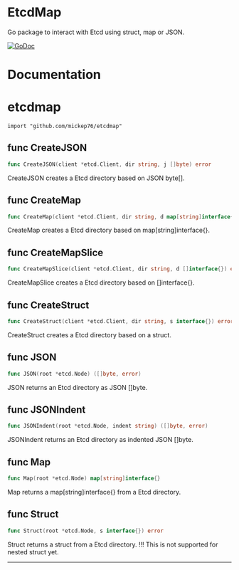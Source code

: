 # EtcdMap

Go package to interact with Etcd using struct, map or JSON.

[![GoDoc](https://godoc.org/github.com/mickep76/etcdmap?status.svg)](https://godoc.org/github.com/mickep76/etcdmap)

# Documentation


# etcdmap
    import "github.com/mickep76/etcdmap"






## func CreateJSON
``` go
func CreateJSON(client *etcd.Client, dir string, j []byte) error
```
CreateJSON creates a Etcd directory based on JSON byte[].


## func CreateMap
``` go
func CreateMap(client *etcd.Client, dir string, d map[string]interface{}) error
```
CreateMap creates a Etcd directory based on map[string]interface{}.


## func CreateMapSlice
``` go
func CreateMapSlice(client *etcd.Client, dir string, d []interface{}) error
```
CreateMapSlice creates a Etcd directory based on []interface{}.


## func CreateStruct
``` go
func CreateStruct(client *etcd.Client, dir string, s interface{}) error
```
CreateStruct creates a Etcd directory based on a struct.


## func JSON
``` go
func JSON(root *etcd.Node) ([]byte, error)
```
JSON returns an Etcd directory as JSON []byte.


## func JSONIndent
``` go
func JSONIndent(root *etcd.Node, indent string) ([]byte, error)
```
JSONIndent returns an Etcd directory as indented JSON []byte.


## func Map
``` go
func Map(root *etcd.Node) map[string]interface{}
```
Map returns a map[string]interface{} from a Etcd directory.


## func Struct
``` go
func Struct(root *etcd.Node, s interface{}) error
```
Struct returns a struct from a Etcd directory.
!!! This is not supported for nested struct yet.









- - -
